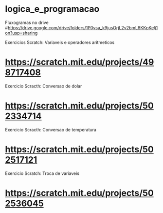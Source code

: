 # logica_e_programacao

Fluxogramas no drive 
#https://drive.google.com/drive/folders/1P0vsa_k9jusOrjL2v2bmL8KKpKelj1on?usp=sharing

Exercicios Scratch: Variaveis e operadores aritmeticos
# https://scratch.mit.edu/projects/498717408

Exercicio Scracth: Conversao de dolar
# https://scratch.mit.edu/projects/502334714

Exercicio Scracth: Conversao de temperatura
# https://scratch.mit.edu/projects/502517121

Exercicio Scratch: Troca de variaveis
# https://scratch.mit.edu/projects/502536045


